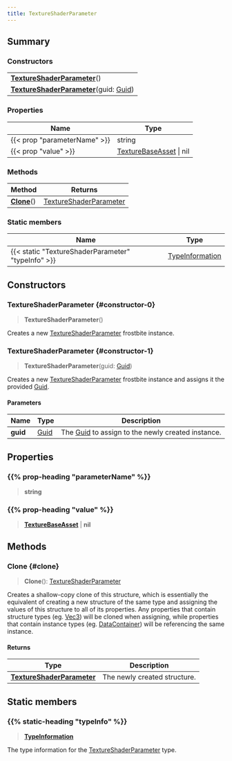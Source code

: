 ```yaml
---
title: TextureShaderParameter
---
```


## Summary

### Constructors

|  |
| --- |
| **[TextureShaderParameter](#constructor-0)**() |
| **[TextureShaderParameter](#constructor-1)**(guid: [Guid](/vext/ref/shared/type/guid)) |

### Properties

| Name | Type |
| ---- | ---- |
| {{< prop "parameterName" >}} | string |
| {{< prop "value" >}} | [TextureBaseAsset](/vext/ref/fb/texturebaseasset) \| nil |

### Methods

| Method | Returns |
| ------ | ------- |
| **[Clone](#clone)**() | [TextureShaderParameter](/vext/ref/fb/textureshaderparameter) |

### Static members

| Name | Type |
| ---- | ---- |
| {{< static "TextureShaderParameter" "typeInfo" >}} | [TypeInformation](/vext/ref/shared/type/typeinformation) |

## Constructors

### TextureShaderParameter {#constructor-0}

> **TextureShaderParameter**()

Creates a new [TextureShaderParameter](/vext/ref/fb/textureshaderparameter) frostbite instance.

### TextureShaderParameter {#constructor-1}

> **TextureShaderParameter**(guid: [Guid](/vext/ref/shared/type/guid))

Creates a new [TextureShaderParameter](/vext/ref/fb/textureshaderparameter) frostbite instance and assigns it the provided [Guid](/vext/ref/shared/type/guid).

#### Parameters

| Name | Type | Description |
| ---- | ---- | ----------- |
| **guid** | [Guid](/vext/ref/shared/type/guid) | The [Guid](/vext/ref/shared/type/guid) to assign to the newly created instance. |

## Properties

### {{% prop-heading "parameterName" %}}

> **string**

### {{% prop-heading "value" %}}

> **[TextureBaseAsset](/vext/ref/fb/texturebaseasset)** \| **nil**

## Methods

### Clone {#clone}

> **Clone**(): [TextureShaderParameter](/vext/ref/fb/textureshaderparameter)

Creates a shallow-copy clone of this structure, which is essentially the equivalent of creating a new structure of the same type and assigning the values of this structure to all of its properties. Any properties that contain structure types (eg. [Vec3](/vext/ref/shared/type/vec3)) will be cloned when assigning, while properties that contain instance types (eg. [DataContainer](/vext/ref/shared/type/datacontainer)) will be referencing the same instance.

#### Returns

| Type | Description |
| ---- | ----------- |
| **[TextureShaderParameter](/vext/ref/fb/textureshaderparameter)** | The newly created structure. |

## Static members

### {{% static-heading "typeInfo" %}}

> **[TypeInformation](/vext/ref/shared/type/typeinformation)**

The type information for the [TextureShaderParameter](/vext/ref/fb/textureshaderparameter) type.

